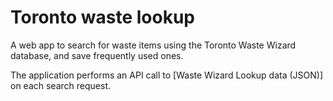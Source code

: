 # Toronto waste lookup

A web app to search for waste items using the Toronto Waste Wizard database, and save frequently used ones.

The application performs an API call to [Waste Wizard Lookup data (JSON)] on each search request.
